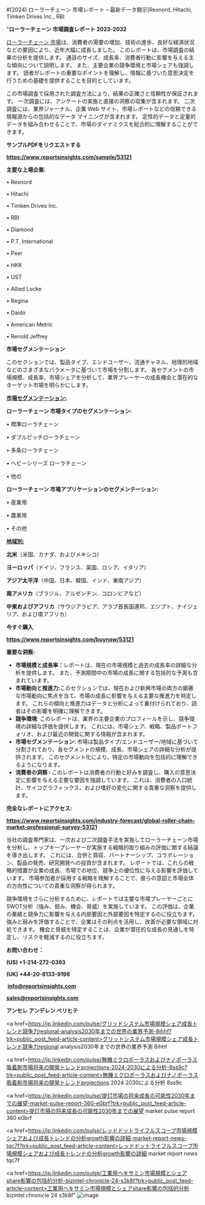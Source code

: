 #(2024) ローラーチェーン 市場レポート – 最新データ開示|Rexnord, Hitachi, Timken Drives Inc., RBI

"<strong>ローラーチェーン 市場調査レポート 2023-2032</strong>

<a href=https://www.reportsinsights.com/sample/53121>ローラーチェーン 市場</a>は、消費者の需要の増加、技術の進歩、良好な経済状況などの要因により、近年大幅に成長しました。 このレポートは、市場調査の結果の分析を提供します。 通貨のサイズ、成長率、消費者行動に影響を与える主な傾向について説明します。 また、主要企業の競争環境と市場シェアも強調します。 読者がレポートの重要なポイントを理解し、情報に基づいた意思決定を行うための基礎を提供することを目的としています。

この市場調査で採用された調査方法により、結果の正確さと信頼性が保証されます。 一次調査には、アンケートの実施と直接の洞察の収集が含まれます。 二次調査には、業界ジャーナル、企業 Web サイト、市場レポートなどの信頼できる情報源からの包括的なデータ マイニングが含まれます。 定性的データと定量的データを組み合わせることで、市場のダイナミクスを総合的に理解することができます。

<strong><b>サンプルPDFをリクエストする</b></strong>

<a href=https://www.reportsinsights.com/sample/53121><strong><u>https://www.reportsinsights.com/sample/53121</u></strong></a>

<strong>主要な上場企業:</strong>

• Rexnord

• Hitachi

• Timken Drives Inc.

• RBI

• Diamond

• P.T. International

• Peer

• HKK

• UST

• Allied Locke

• Regina

• Daido

• American Metric

• Renold Jeffrey

<strong>市場セグメンテーション</strong>

このセクションでは、製品タイプ、エンドユーザー、流通チャネル、地理的地域などのさまざまなパラメータに基づいて市場を分割します。 各セグメントの市場規模、成長率、市場シェアを分析して、業界プレーヤーの成長機会と潜在的なターゲット市場を明らかにします。

<strong><u>市場セグメンテーション</u></strong><strong><u>:</u></strong>

<strong>ローラーチェーン 市場タイプのセグメンテーション:</strong>

• 標準ローラチェーン

• ダブルピッチローラチェーン

• 多条ローラチェーン

• ヘビーシリーズ ローラチェーン

• 他の

<strong>ローラーチェーン 市場アプリケーションのセグメンテーション:</strong>

• 産業用

• 農業用

• その他

<strong><u>地域別</u></strong><strong><u>:</u></strong>

<strong>北米</strong>（米国、カナダ、およびメキシコ）

<strong>ヨーロッパ</strong>（ドイツ、フランス、英国、ロシア、イタリア）

<strong>アジア太平洋</strong>（中国、日本、韓国、インド、東南アジア）

<strong>南アメリカ</strong>（ブラジル、アルゼンチン、コロンビアなど）

<strong>中東およびアフリカ</strong>（サウジアラビア、アラブ首長国連邦、エジプト、ナイジェリア、および南アフリカ）

<strong>今すぐ購入</strong>

<a href=https://www.reportsinsights.com/buynow/53121><strong><u>https://www.reportsinsights.com/buynow/53121</u></strong></a>

<strong>重要な洞察:</strong>
<ul>
  <li><strong>市場規模と成長率：</strong>レポートは、現在の市場規模と過去の成長率の詳細な分析を提供します。 また、予測期間中の市場の成長に関する包括的な予測も含まれています。</li>
  <li><strong>市場動向と推進力:</strong>このセクションでは、現在および新興市場の両方の顕著な市場動向に焦点を当て、市場の成長に影響を与える主要な推進力を特定します。 これらの傾向と推進力はデータと分析によって裏付けられており、読者はその影響を明確に理解できます。</li>
  <li><strong>競争環境</strong>: このレポートは、業界の主要企業のプロフィールを示し、競争環境の詳細な評価を提供します。 これには、市場シェア、戦略、製品ポートフォリオ、および最近の開発に関する情報が含まれます。</li>
  <li><strong>市場セグメンテーション: </strong>市場は製品タイプ/エンドユーザー/地域に基づいて分割されており、各セグメントの規模、成長、市場シェアの詳細な分析が提供されます。 このセグメント化により、特定の市場動向を包括的に理解できるようになります。</li>
  <li><strong>消費者の洞察 : </strong>このレポートは消費者の行動と好みを調査し、購入の意思決定に影響を与える主要な要因を強調しています。 これは、消費者の人口統計、サイコグラフィックス、および嗜好の変化に関する貴重な洞察を提供します。</li>
</ul>
<strong>完全なレポートにアクセス:</strong>

<a href=https://www.reportsinsights.com/industry-forecast/global-roller-chain-market-professional-survey-53121><strong><u><b>https://www.reportsinsights.com/industry-forecast/global-roller-chain-market-professional-survey-53121</b></u></strong></a>

当社の調査専門家は、一次および二次調査手法を実施してローラーチェーン市場を分析し、トップキープレーヤーが実施する戦略的取り組みの評価に関する結論を導き出します。 これには、合併と買収、パートナーシップ、コラボレーション、製品の発売、研究開発への投資が含まれます。 レポートでは、これらの戦略的措置が企業の成長、市場での地位、競争上の優位性に与える影響を評価しています。 市場参加者が採用する戦略を理解することで、彼らの意図と市場全体の方向性についての貴重な洞察が得られます。

競争環境をさらに分析するために、レポートでは主要な市場プレーヤーごとにSWOT分析（強み、弱み、機会、脅威）を実施しています。 この評価は、企業の業績と競争力に影響を与える内部要因と外部要因を特定するのに役立ちます。 強みと弱みを評価することで、企業はその利点を活用し、改善が必要な領域に対処できます。 機会と脅威を特定することは、企業が潜在的な成長の見通しを特定し、リスクを軽減するのに役立ちます。

<strong>お問い合わせ：</strong>

<strong>(US) +1-214-272-0393</strong>

<strong>(UK) +44-20-8133-9198</strong>

<strong> </strong><a href=info@reportsinsights.com><strong><u>info@reportsinsights.com</u></strong></a>

<a href=sales@reportsinsights.com><strong><u>sales@reportsinsights.com</u></strong></a>

<strong>アンセレ アンデレン ベリヒテ</strong>

<a href=https://jp.linkedin.com/pulse/グリッドシステム市場規模シェア成長トレンド競争力regional-analysis2030年までの世界の業界予測-8ihhf?trk=public_post_feed-article-content>グリッドシステム市場規模シェア成長トレンド競争力regional analysis2030年までの世界の業界予測 8ihhf</a>

<a href=https://jp.linkedin.com/pulse/無機ミクロポーラスおよびナノポーラス吸着剤市場将来の開発トレンドprojections-2024-2030による分析-8ss9c?trk=public_post_feed-article-content>無機ミクロポーラスおよびナノポーラス吸着剤市場将来の開発トレンドprojections 2024 2030による分析 8ss9c</a>

<a href=https://jp.linkedin.com/pulse/提灯市場の将来成長の可能性2030年までの展望-market-pulse-report-360-e0brf?trk=public_post_feed-article-content>提灯市場の将来成長の可能性2030年までの展望 market pulse report 360 e0brf</a>

<a href=https://jp.linkedin.com/pulse/レッドドットライフルスコープ市場規模シェアおよび成長トレンドの分析growth影響の詳細-market-report-news-tqc7f?trk=public_post_feed-article-content>レッドドットライフルスコープ市場規模シェアおよび成長トレンドの分析growth影響の詳細 market report news tqc7f</a>

<a href=https://jp.linkedin.com/pulse/工業用ヘキサミン市場規模とシェアshare影響の包括的分析-bizintel-chronicle-24-s3k8f?trk=public_post_feed-article-content>工業用ヘキサミン市場規模とシェアshare影響の包括的分析 bizintel chronicle 24 s3k8f</a>"
![image](https://github.com/aakesh123242/RIMarket/assets/158431203/1e060b40-4a9a-4b1d-a831-df0957f171ff)
